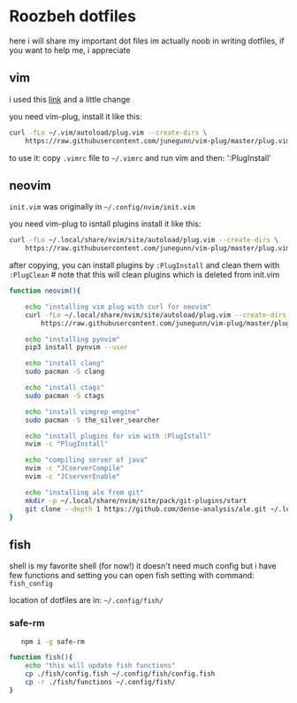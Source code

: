 # Roozbeh dotfiles 
here i will share my important dot files 
im actually noob in writing dotfiles, if you want to help me, i appreciate



## vim

i used this [link](http://www.guillaume-barillot.com/2017/06/09/how-to-to-make-vim-to-look-like-atom/)
and a little change 



you need vim-plug, install it like this: 

```bash
curl -fLo ~/.vim/autoload/plug.vim --create-dirs \
    https://raw.githubusercontent.com/junegunn/vim-plug/master/plug.vim
```

to use it: copy `.vimrc` file to `~/.vimrc` 
and run vim and then: ':PlugInstall'



## neovim

`init.vim` was originally in `~/.config/nvim/init.vim`

you need vim-plug to isntall plugins 
install it like this:

```bash
curl -fLo ~/.local/share/nvim/site/autoload/plug.vim --create-dirs \
    https://raw.githubusercontent.com/junegunn/vim-plug/master/plug.vim
```

after copying, you can install plugins by `:PlugInstall` 
and clean them with `:PlugClean` # note that this will clean plugins which is deleted from init.vim




```bash
function neovim(){

    echo "installing vim plug with curl for neovim"
    curl -fLo ~/.local/share/nvim/site/autoload/plug.vim --create-dirs \
        https://raw.githubusercontent.com/junegunn/vim-plug/master/plug.vim

    echo "installing pynvim"
    pip3 install pynvim --user

    echo "install clang"
    sudo pacman -S clang

    echo "install ctags"
    sudo pacman -S ctags

    echo "install vimgrep engine"
    sudo pacman -S the_silver_searcher

    echo "install plugins for vim with :PlugIstall"
    nvim -c "PlugInstall"

    echo "compiling server of java"
    nvim -c "JCserverCompile"
    nvim -c "JCserverEnable"

    echo "installing ale from git"
    mkdir -p ~/.local/share/nvim/site/pack/git-plugins/start
    git clone --depth 1 https://github.com/dense-analysis/ale.git ~/.local/share/nvim/site/pack/git-plugins/start/ale
}
```




## fish

shell is my favorite shell (for now!)
it doesn't need much config 
but i have few functions and setting 
you can open fish setting with command: `fish_config`

location of dotfiles are in: `~/.config/fish/`


### safe-rm
```bash 
   npm i -g safe-rm
```

```bash 
function fish(){
    echo "this will update fish functions"
    cp ./fish/config.fish ~/.config/fish/config.fish
    cp -r ./fish/functions ~/.config/fish/
}
```
